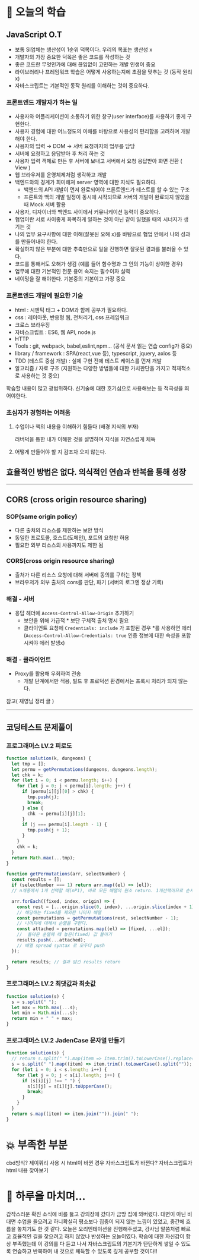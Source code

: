 # 📖 오늘의 학습

## JavaScript O.T

- 보통 SI업체는 생산성이 1순위 덕목이다. 우리의 목표는 생산성 x
- 개발자의 가장 중요한 덕목은 좋은 코드를 작성하는 것
- 좋은 코드란 무엇인가에 대해 끊임없이 고민하는 개발 인생이 중요
- 라이브러리나 프레임워크 학습은 어떻게 사용하는지에 초점을 맞추는 것 (동작 원리 x)
- 자바스크립트는 기본적인 동작 원리를 이해하는 것이 중요하다.

### 프론트엔드 개발자가 하는 일

- 사용자와 어플리케이션이 소통하기 위한 창구(user interface)를 사용하기 좋게 구현한다.
- 사용자 경험에 대한 어느정도의 이해를 바탕으로 사용성의 편리함을 고려하며 개발해야 한다.
- 사용자의 입력 → DOM → 서버 요청까지의 업무를 담당
- 서버에 요청하고 응답받아 후 처리 하는 것
- 사용자 입력 객체로 만든 후 서버에 보내고 서버에서 요청 응답받아 화면 전환 ( View )
- 웹 브라우저를 운영체제처럼 생각하고 개발
- 백엔드와의 경계가 희미해져 server 영역에 대한 지식도 필요하다.
  - 백엔드의 API 개발이 먼저 완료되어야 프론트엔드가 테스트를 할 수 있는 구조
  - 프론트와 백의 개발 일정이 동시에 시작되므로 서버의 개발이 완료되지 않았을 때 Mock 서버 활용
- 사용자, 디자이너와 백엔드 사이에서 커뮤니케이션 능력이 중요하다.
- 협업이란 서로 사이좋게 화목하게 일하는 것이 아닌 같이 일했을 때의 시너지가 생기는 것
- 나의 업무 요구사항에 대한 이해(잘못된 오해 x)를 바탕으로 협업 안에서 나의 성과를 만들어내야 한다.
- 확실하지 않은 부분에 대한 추측만으로 일을 진행하면 잘못된 결과를 불러올 수 있다.
- 코드를 통해서도 오해가 생김 (예를 들어 함수명과 그 안의 기능이 상이한 경우)
- 업무에 대한 기본적인 전문 용어 숙지는 필수이자 실력
- 네이밍을 잘 해야한다. 기본중의 기본이고 가장 중요

### 프론트엔드 개발에 필요한 기술

- html : 시멘틱 태그 + DOM과 함께 공부가 필요하다.
- css : 레이아웃, 반응형 웹, 전처리기, css 프레임워크
- 크로스 브라우징
- 자바스크립트 : ES6, 웹 API, node.js
- HTTP
- Tools : git, webpack, babel,eslint,npm… (공식 문서 읽는 연습 config가 중요)
- library / framework : SPA(react,vue 등), typescript, jquery, axios 등
- TDD (테스트 중심 개발) : 실제 구현 전에 테스트 케이스를 먼저 개발
- 알고리즘 / 자료 구조 (지원하는 다양한 방법들에 대한 가치판단을 가지고 적재적소로 사용하는 것 중요)

학습할 내용이 많고 광범위하다. 신기술에 대한 호기심으로 사용해보는 등 적극성을 띄어야한다.

### 초심자가 경험하는 어려움

1. 수업이나 책의 내용을 이해하기 힘들다 (배경 지식의 부재)

   러버덕을 통한 내가 이해한 것을 설명하며 지식을 자연스럽게 체득

2. 어떻게 만들어야 할 지 감조차 오지 않는다.

## 효율적인 방법은 없다. 의식적인 연습과 반복을 통해 성장

---

## CORS (cross origin resource sharing)

### SOP(same origin policy)

- 다른 출처의 리소스를 제한하는 보안 방식
- 동일한 프로토콜, 호스트(도메인), 포트의 요청만 허용
- 필요한 외부 리소스의 사용까지도 제한 됨

### CORS(cross origin resource sharing)

- 출처가 다른 리소스 요청에 대해 서버에 동의를 구하는 정책
- 브라우저가 외부 출처의 cors를 판단, 파기 (서버의 로그엔 정상 기록)

### 해결 - 서버

- 응답 헤더에 `Access-Control-Allow-Origin` 추가하기
  - 보안을 위해 가급적 \* 보단 구체적 출처 명시 필요
  - 클라이언트 요청에 `Credentials: include` 가 포함된 경우 \*를 사용하면 에러
    (`Access-Control-Allow-Credentials: true` 인증 정보에 대한 속성을 포함시켜야 에러 발생x)

### 해결 - 클라이언트

- Proxy를 활용해 우회하여 전송
  - 개발 단계에서만 적용, 빌드 후 프로덕션 환경에서는 프록시 처리가 되지 않는다.

참고( 재영님 정리 글 )

---

## 코딩테스트 문제풀이

### 프로그래머스 LV.2 피로도

```jsx
function solution(k, dungeons) {
  let tmp = [];
  let permu = getPermutations(dungeons, dungeons.length);
  let chk = k;
  for (let i = 0; i < permu.length; i++) {
    for (let j = 0; j < permu[i].length; j++) {
      if (permu[i][j][0] > chk) {
        tmp.push(j);
        break;
      } else {
        chk -= permu[i][j][1];
      }
      if (j === permu[i].length - 1) {
        tmp.push(j + 1);
      }
    }
    chk = k;
  }
  return Math.max(...tmp);
}

function getPermutations(arr, selectNumber) {
  const results = [];
  if (selectNumber === 1) return arr.map((el) => [el]);
  // n개중에서 1개 선택할 때(nP1), 바로 모든 배열의 원소 return. 1개선택이므로 순서가 의미없음.

  arr.forEach((fixed, index, origin) => {
    const rest = [...origin.slice(0, index), ...origin.slice(index + 1)];
    // 해당하는 fixed를 제외한 나머지 배열
    const permutations = getPermutations(rest, selectNumber - 1);
    // 나머지에 대해서 순열을 구한다.
    const attached = permutations.map((el) => [fixed, ...el]);
    //  돌아온 순열에 떼 놓은(fixed) 값 붙이기
    results.push(...attached);
    // 배열 spread syntax 로 모두다 push
  });

  return results; // 결과 담긴 results return
}
```

### 프로그래머스 LV.2 최댓값과 최솟값

```jsx
function solution(s) {
  s = s.split(" ");
  let max = Math.max(...s);
  let min = Math.min(...s);
  return min + " " + max;
}
```

### 프로그래머스 LV.2 JadenCase 문자열 만들기

```jsx
function solution(s) {
  // return s.split(" ").map(item => item.trim().toLowerCase().replace(item[0],item[0].toUpperCase())).join(" ");
  s = s.split(" ").map((item) => item.trim().toLowerCase().split(""));
  for (let i = 0; i < s.length; i++) {
    for (let j = 0; j < s[i].length; j++) {
      if (s[i][j] !== " ") {
        s[i][j] = s[i][j].toUpperCase();
        break;
      }
    }
  }
  return s.map((item) => item.join("")).join(" ");
}
```

# 💥 부족한 부분

cbd방식? 제이쿼리 사용 시 html이 바뀐 경우 자바스크립트가 바뀐다? 자바스크립트가 html 내용 찾아보기

# 🤯 하루을 마치며…

갑작스러운 확진 소식에 비를 뚫고 강의장에 갔다가 금방 집에 와버렸다. 대면이 아닌 비대면 수업을 들으려고 하니확실히 평소보다 집중이 되지 않는 느낌이 있었고, 중간에 흐름을 놓치기도 한 것 같다. 오늘은 오리엔테이션을 진행해주셨고, 강사님 말씀처럼 빠르고 효율적인 길을 찾으려고 하지 않았나 반성하는 오늘이였다. 학습에 대한 자신감이 항상 부족했는데 이 강의를 다 듣고 나서 자바스크립트의 기본기가 탄탄하게 쌓일 수 있도록 연습하고 반복하여 내 것으로 체득할 수 있도록 깊게 공부할 것이다!!
